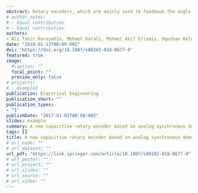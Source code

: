 ```yaml
---
abstract: Rotary encoders, which are mainly used to feedback the angle of the robot arm to the robot controller system, are widely used in industrial and robotic applications. While optical and magnetic rotary encoders are dominant in the market, capacitive rotary encoders are also gaining interest for their simple design, ability to miniaturize and being absolute encoders insensitive to magnetic field variations. In this study, a new economical capacitive rotary encoder based on analog synchronous demodulation is developed. Analog synchronous demodulation technique is used for the first time in the literature as far as known to the authors for capacitive rotary encoders. It is chosen as it is quite robust, simple and economical. A compact mechanical body is developed by 3D printing. After packaging, the sensor is fixed to a motor for testing. The developed encoder shows 2880 pulse/rotation resolution and repeatable output under different temperature environments.
# author_notes:
# - Equal contribution
# - Equal contribution
authors:
- Ali Tahir Karasahin, Mehmet Karali, Mehmet Akif Erismis, Oguzhan Keles, Mustafa Kocak
date: "2018-01-13T00:00:00Z"
doi: "https://doi.org/10.1007/s00202-018-0677-9"
featured: true
image: 
  #caption: ""
  focal_point: ""
  preview_only: false
# projects:
# - example2
publication: Electrical Engineering
publication_short: ""
publication_types:
- "1"
publishDate: "2017-01-01T00:00:00Z"
slides: example
summary: A new capacitive rotary encoder based on analog synchronous demodulation
tags: []
title: A new capacitive rotary encoder based on analog synchronous demodulation
# url_code: ""
# url_dataset: ""
url_pdf: "https://link.springer.com/article/10.1007/s00202-018-0677-9"
# url_poster: ""
# url_project: ""
# url_slides: ""
# url_source: ""
# url_video: ""
---
```

